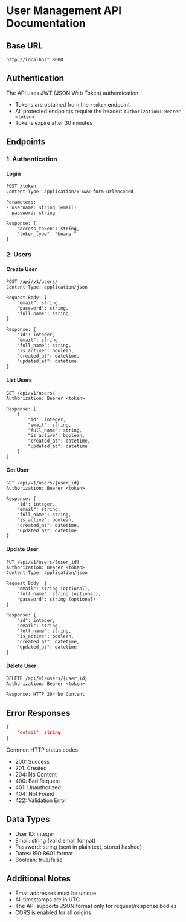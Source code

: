 # User Management API Documentation

## Base URL
```
http://localhost:8000
```

## Authentication
The API uses JWT (JSON Web Token) authentication. 
- Tokens are obtained from the `/token` endpoint
- All protected endpoints require the header: `Authorization: Bearer <token>`
- Tokens expire after 30 minutes

## Endpoints

### 1. Authentication

#### Login
```
POST /token
Content-Type: application/x-www-form-urlencoded

Parameters:
- username: string (email)
- password: string

Response: {
    "access_token": string,
    "token_type": "bearer"
}
```

### 2. Users

#### Create User
```
POST /api/v1/users/
Content-Type: application/json

Request Body: {
    "email": string,
    "password": string,
    "full_name": string
}

Response: {
    "id": integer,
    "email": string,
    "full_name": string,
    "is_active": boolean,
    "created_at": datetime,
    "updated_at": datetime
}
```

#### List Users
```
GET /api/v1/users/
Authorization: Bearer <token>

Response: [
    {
        "id": integer,
        "email": string,
        "full_name": string,
        "is_active": boolean,
        "created_at": datetime,
        "updated_at": datetime
    }
]
```

#### Get User
```
GET /api/v1/users/{user_id}
Authorization: Bearer <token>

Response: {
    "id": integer,
    "email": string,
    "full_name": string,
    "is_active": boolean,
    "created_at": datetime,
    "updated_at": datetime
}
```

#### Update User
```
PUT /api/v1/users/{user_id}
Authorization: Bearer <token>
Content-Type: application/json

Request Body: {
    "email": string (optional),
    "full_name": string (optional),
    "password": string (optional)
}

Response: {
    "id": integer,
    "email": string,
    "full_name": string,
    "is_active": boolean,
    "created_at": datetime,
    "updated_at": datetime
}
```

#### Delete User
```
DELETE /api/v1/users/{user_id}
Authorization: Bearer <token>

Response: HTTP 204 No Content
```

## Error Responses
```json
{
    "detail": string
}
```

Common HTTP status codes:
- 200: Success
- 201: Created
- 204: No Content
- 400: Bad Request
- 401: Unauthorized
- 404: Not Found
- 422: Validation Error

## Data Types
- User ID: integer
- Email: string (valid email format)
- Password: string (sent in plain text, stored hashed)
- Dates: ISO 8601 format
- Boolean: true/false

## Additional Notes
- Email addresses must be unique
- All timestamps are in UTC
- The API supports JSON format only for request/response bodies
- CORS is enabled for all origins
